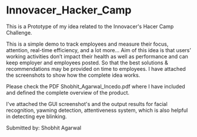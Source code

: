 # Innovacer_Hacker_Camp
This is a Prototype of my idea related to the Innovacer's Hacer Camp Challenge.

This is a simple demo to track employees and measure their focus, attention, real-time efficiency, and a lot more… Aim of this idea is that users’ working activities don’t impact their health as well as performance and can keep employer and employees posted. So that the best solutions & recommendations may be provided on time to employees. I have attached the screenshots to show how the complete idea works.

Please check the PDF Shobhit_Agarwal_Incedo.pdf where I have included and defined the complete overview of the product.

I've attached the GUI screenshot's and the output results for facial recognition, yawning detection, attentiveness system, which is also helpful in detecting eye blinking.

Submitted by:
Shobhit Agarwal
